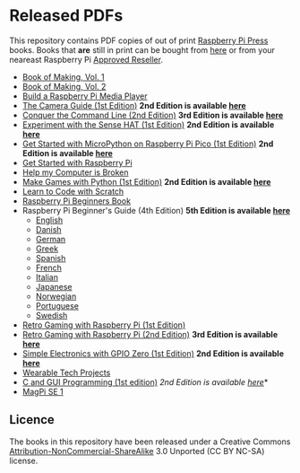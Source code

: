 # Released PDFs

This repository contains PDF copies of out of print [Raspberry Pi Press](https://www.raspberrypi.com/books-magazines/) books. Books that **are** still in print can be bought from [here](https://magazine.raspberrypi.com/books) or from your neareast Raspberry Pi [Approved Reseller](https://www.raspberrypi.com/resellers/).

* [Book of Making, Vol. 1](https://github.com/raspberrypipress/released-pdfs/raw/main/book-of-making-vol-1.pdf)
* [Book of Making, Vol. 2](https://github.com/raspberrypipress/released-pdfs/raw/main/book-of-making-vol-2.pdf)
* [Build a Raspberry Pi Media Player](https://github.com/raspberrypipress/released-pdfs/raw/main/build-a-raspberry-pi-media-player.pdf)
* [The Camera Guide (1st Edition)](https://github.com/raspberrypipress/released-pdfs/raw/main/camera-guide.pdf) **2nd Edition is available [here](https://magazine.raspberrypi.com/books/camera-guide-2nd-edition)**
* [Conquer the Command Line (2nd Edition)](https://github.com/raspberrypipress/released-pdfs/raw/main/conquer-the-command-line-v2.pdf) **3rd Edition is available [here](https://magazine.raspberrypi.com/books/conquer-the-command-line-3rd-edition)**
* [Experiment with the Sense HAT (1st Edition)](https://github.com/raspberrypipress/released-pdfs/raw/main/experiment-with-the-sense-hat.pdf) **2nd Edition is available [here](https://magazine.raspberrypi.com/books/experiment-with-the-sense-hat-2nd-edition)**
* [Get Started with MicroPython on Raspberry Pi Pico (1st Edition)](https://github.com/raspberrypipress/released-pdfs/raw/main/get-started-with-micropython-raspberry-pi-pico.pdf) **2nd Edition is available [here](https://magazine.raspberrypi.com/books/get-started-micropython-pico-2ed)**
* [Get Started with Raspberry Pi](https://github.com/raspberrypipress/released-pdfs/raw/main/get-started-with-raspberry-pi.pdf)
* [Help my Computer is Broken](https://github.com/raspberrypipress/released-pdfs/raw/main/help-my-computer-is-broken.pdf)
* [Make Games with Python (1st Edition)](https://github.com/raspberrypipress/released-pdfs/raw/main/make-games-with-python.pdf) **2nd Edition is available [here](https://magazine.raspberrypi.com/books/make-games-with-python-2nd-edition)**
* [Learn to Code with Scratch](https://github.com/raspberrypipress/released-pdfs/raw/main/learn-to-code-with-scratch.pdf)
* [Raspberry Pi Beginners Book](https://github.com/raspberrypipress/released-pdfs/raw/main/raspberry-pi-beginners-book.pdf)
* Raspberry Pi Beginner's Guide (4th Edition) **5th Edition is available [here](https://magazine.raspberrypi.com/books/beginners-guide-5th-ed-buy-now)**
  * [English](https://github.com/raspberrypipress/released-pdfs/raw/main/beginners-guide-v4-English.pdf)
  * [Danish](https://github.com/raspberrypipress/released-pdfs/raw/main/beginners-guide-v4-Danish.pdf)
  * [German](https://github.com/raspberrypipress/released-pdfs/raw/main/beginners-guide-v4-German.pdf)
  * [Greek](https://github.com/raspberrypipress/released-pdfs/raw/main/beginners-guide-v4-Greek.pdf)
  * [Spanish](https://github.com/raspberrypipress/released-pdfs/raw/main/beginners-guide-v4-Spanish.pdf)
  * [French](https://github.com/raspberrypipress/released-pdfs/raw/main/beginners-guide-v4-French.pdf)
  * [Italian](https://github.com/raspberrypipress/released-pdfs/raw/main/beginners-guide-v4-Italian.pdf)
  * [Japanese](https://github.com/raspberrypipress/released-pdfs/raw/main/beginners-guide-v4-Japanese.pdf)
  * [Norwegian](https://github.com/raspberrypipress/released-pdfs/raw/main/beginners-guide-v4-Norwegian.pdf)
  * [Portuguese](https://github.com/raspberrypipress/released-pdfs/raw/main/beginners-guide-v4-Portuguese.pdf)
  * [Swedish](https://github.com/raspberrypipress/released-pdfs/raw/main/beginners-guide-v4-Swedish.pdf)
* [Retro Gaming with Raspberry Pi (1st Edition)](https://github.com/raspberrypipress/released-pdfs/raw/main/retro-gaming-with-raspberry-pi.pdf)
* [Retro Gaming with Raspberry Pi (2nd Edition)](https://github.com/raspberrypipress/released-pdfs/raw/main/retro-gaming-with-raspberry-pi-2nd-edition.pdf) **3rd Edition is available [here](https://magazine.raspberrypi.com/books/retro-gaming-raspberry-pi-3rd-edition)**
* [Simple Electronics with GPIO Zero (1st Edition)](https://github.com/raspberrypipress/released-pdfs/raw/main/simple-electronics-with-gpio-zero.pdf) **2nd Edition is available [here](https://magazine.raspberrypi.com/books/simple-electronics-with-gpio-zero-2nd-edition)**
* [Wearable Tech Projects](https://github.com/raspberrypipress/released-pdfs/raw/main/wearable-tech-projects.pdf)
* [C and GUI Programming (1st edition)](https://github.com/raspberrypipress/released-pdfs/raw/main/C_and_GUI_programming_v1.pdf) *2nd Edition is available [here](https://magazine.raspberrypi.com/books/c-gui-programming-2)**
* [MagPi SE 1](https://github.com/raspberrypipress/released-pdfs/raw/main/MagPi_Issue_SE_1.pdf)

## Licence

The books in this repository have been released under a Creative Commons [Attribution-NonCommercial-ShareAlike](https://creativecommons.org/licenses/by-nc-sa/3.0/) 3.0 Unported (CC BY NC-SA) license. 
